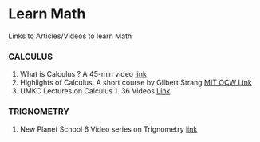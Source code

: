 # Learn Math
Links to Articles/Videos to learn Math

### CALCULUS

1. What is Calculus ? A 45-min video [link](https://www.youtube.com/watch?v=INFoNeC1eBA)
2. Highlights of Calculus. A short course by Gilbert Strang [MIT OCW Link](https://www.youtube.com/playlist?list=PLBE9407EA64E2C318)
3. UMKC Lectures on Calculus 1. 36 Videos [Link](https://www.youtube.com/watch?v=CtRAHmeWSC0&list=PLF5E22224459D23D9)


### TRIGNOMETRY

1. New Planet School 6 Video series on Trignometry [link](https://www.youtube.com/playlist?list=PLmSGbjacooPfwaA5s3NYox9AIrXFwFsNW)
